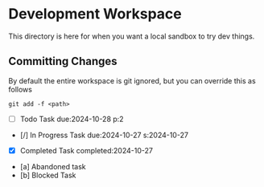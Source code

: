 # Development Workspace

This directory is here for when you want a local sandbox to try dev things.

## Committing Changes

By default the entire workspace is git ignored, but you can override this as follows

```
git add -f <path>
```

- [ ] Todo Task due:2024-10-28 p:2
- [/] In Progress Task due:2024-10-27 s:2024-10-27
- [x] Completed Task completed:2024-10-27
- [a] Abandoned task
- [b] Blocked Task
